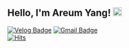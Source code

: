 ## Hello, I'm Areum Yang!</a> <img src="https://media.giphy.com/media/hvRJCLFzcasrR4ia7z/giphy.gif" width="20px">
[![Velog Badge](https://img.shields.io/badge/velog-8BCB98?style=flat-square&logo=vimeo&logoColor=white&link=https://velog.io/@reum107)](https://velog.io/@reum107)
[![Gmail Badge](https://img.shields.io/badge/Gmail-d14836?style=flat-square&logo=Gmail&logoColor=white&link=mailto:areumsheep@gmail.com)](mailto:areumsheep@gmail.com)   
[![Hits](https://hits.seeyoufarm.com/api/count/incr/badge.svg?url=https%3A%2F%2Fgithub.com%2Fareumsheep)](https://hits.seeyoufarm.com)

